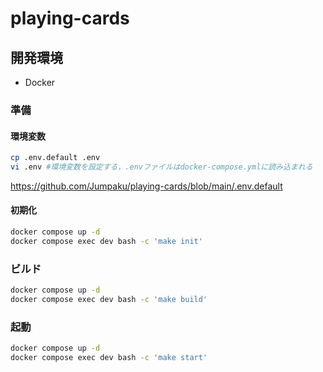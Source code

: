 # playing-cards

## 開発環境

- Docker

### 準備

#### 環境変数

```sh
cp .env.default .env
vi .env #環境変数を設定する，.envファイルはdocker-compose.ymlに読み込まれる
```

https://github.com/Jumpaku/playing-cards/blob/main/.env.default

#### 初期化

```sh
docker compose up -d
docker compose exec dev bash -c 'make init'
```

### ビルド

```sh
docker compose up -d
docker compose exec dev bash -c 'make build'
```

### 起動

```sh
docker compose up -d
docker compose exec dev bash -c 'make start'
```
